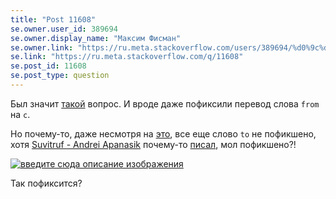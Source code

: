 ```yaml
---
title: "Post 11608"
se.owner.user_id: 389694
se.owner.display_name: "Максим Фисман"
se.owner.link: "https://ru.meta.stackoverflow.com/users/389694/%d0%9c%d0%b0%d0%ba%d1%81%d0%b8%d0%bc-%d0%a4%d0%b8%d1%81%d0%bc%d0%b0%d0%bd"
se.link: "https://ru.meta.stackoverflow.com/q/11608"
se.post_id: 11608
se.post_type: question
---
```

<p>Был значит <a href="https://ru.meta.stackoverflow.com/questions/5739/%d0%a7%d0%b0%d1%81%d1%82%d0%b8%d1%87%d0%bd%d0%be-%d0%bd%d0%b5-%d0%bf%d0%b5%d1%80%d0%b5%d0%b2%d0%b5%d0%b4%d0%b5%d0%bd%d0%be-%d0%a1%d0%be%d0%be%d0%b1%d1%89%d0%b5%d0%bd%d0%b8%d0%b5-%d0%bf%d0%b5%d1%80%d0%b5%d0%bd%d0%b5%d1%81%d0%b5%d0%bd%d0%be-%d1%81%d1%8e%d0%b4%d0%b0-from">такой</a> вопрос. И вроде даже пофиксили перевод слова <code>from</code> на <code>c</code>.</p>
<p>Но почему-то, даже несмотря на <a href="https://meta.stackexchange.com/questions/291903/translation-for-migrated-posts-in-revisions">это</a>, все еще слово <code>to</code> не пофикшено, хотя <a href="https://ru.meta.stackoverflow.com/users/15479/suvitruf-andrei-apanasik">Suvitruf - Andrei Apanasik</a> почему-то <a href="https://ru.meta.stackoverflow.com/questions/5739/%d0%a7%d0%b0%d1%81%d1%82%d0%b8%d1%87%d0%bd%d0%be-%d0%bd%d0%b5-%d0%bf%d0%b5%d1%80%d0%b5%d0%b2%d0%b5%d0%b4%d0%b5%d0%bd%d0%be-%d0%a1%d0%be%d0%be%d0%b1%d1%89%d0%b5%d0%bd%d0%b8%d0%b5-%d0%bf%d0%b5%d1%80%d0%b5%d0%bd%d0%b5%d1%81%d0%b5%d0%bd%d0%be-%d1%81%d1%8e%d0%b4%d0%b0-from#comment32785_5741">писал</a>, мол пофикшено?!</p>
<p><a href="https://i.stack.imgur.com/ZYjcK.png" rel="nofollow noreferrer"><img src="https://i.stack.imgur.com/ZYjcK.png" alt="введите сюда описание изображения" /></a></p>
<p>Так пофиксится?</p>
